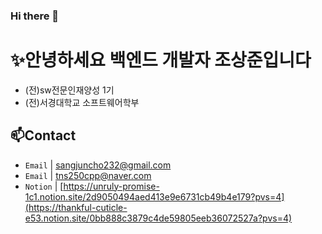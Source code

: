 ### Hi there 👋

# ✨안녕하세요 백엔드 개발자 조상준입니다  
- (전)sw전문인재양성 1기  
- (전)서경대학교 소프트웨어학부

## 📫Contact

- `Email` | sangjuncho232@gmail.com
- `Email` | tns250cpp@naver.com
- `Notion` | <a href="https://thankful-cuticle-e53.notion.site/0bb888c3879c4de59805eeb36072527a?pvs=4" target="_blank">[https://unruly-promise-1c1.notion.site/2d9050494aed413e9e6731cb49b4e179?pvs=4](https://thankful-cuticle-e53.notion.site/0bb888c3879c4de59805eeb36072527a?pvs=4)</a>  
<!--
**tns250cpp/tns250cpp** is a ✨ _special_ ✨ repository because its `README.md` (this file) appears on your GitHub profile.

Here are some ideas to get you started:

- 🔭 I’m currently working on ...
- 🌱 I’m currently learning ...
- 👯 I’m looking to collaborate on ...
- 🤔 I’m looking for help with ...
- 💬 Ask me about ...
- 📫 How to reach me: ...
- 😄 Pronouns: ...
- ⚡ Fun fact: ...
-->
